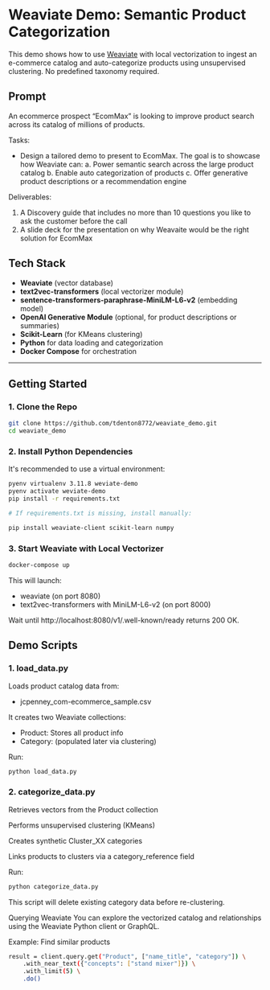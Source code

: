 # Weaviate Demo: Semantic Product Categorization

This demo shows how to use [Weaviate](https://weaviate.io/) with local vectorization to ingest an e-commerce catalog and auto-categorize products using unsupervised clustering. No predefined taxonomy required.

## Prompt

An ecommerce prospect “EcomMaxˮ is looking to improve product search across its catalog of millions of products.

Tasks:
- Design a tailored demo to present to EcomMax. The goal is to showcase how Weaviate can:
    a. Power semantic search across the large product catalog
    b. Enable auto categorization of products
    c. Offer generative product descriptions or a recommendation engine

Deliverables:
1. A Discovery guide that includes no more than 10 questions you like to ask the customer before the call
2. A slide deck for the presentation on why Weavaite would be the right solution for EcomMax

## Tech Stack

- **Weaviate** (vector database)
- **text2vec-transformers** (local vectorizer module)
- **sentence-transformers-paraphrase-MiniLM-L6-v2** (embedding model)
- **OpenAI Generative Module** (optional, for product descriptions or summaries)
- **Scikit-Learn** (for KMeans clustering)
- **Python** for data loading and categorization
- **Docker Compose** for orchestration

---

## Getting Started

### 1. Clone the Repo

```bash
git clone https://github.com/tdenton8772/weaviate_demo.git
cd weaviate_demo
```

### 2. Install Python Dependencies
It's recommended to use a virtual environment:

```bash
pyenv virtualenv 3.11.8 weviate-demo
pyenv activate weviate-demo
pip install -r requirements.txt

# If requirements.txt is missing, install manually:

pip install weaviate-client scikit-learn numpy
```

### 3. Start Weaviate with Local Vectorizer
```bash
docker-compose up
```

This will launch:

- weaviate (on port 8080)
- text2vec-transformers with MiniLM-L6-v2 (on port 8000)

Wait until http://localhost:8080/v1/.well-known/ready returns 200 OK.

## Demo Scripts
### 1. load_data.py
Loads product catalog data from:

- jcpenney_com-ecommerce_sample.csv

It creates two Weaviate collections:

- Product: Stores all product info
- Category: (populated later via clustering)

Run:

```bash
python load_data.py
```

### 2. categorize_data.py
Retrieves vectors from the Product collection

Performs unsupervised clustering (KMeans)

Creates synthetic Cluster_XX categories

Links products to clusters via a category_reference field

Run:

```bash
python categorize_data.py
```

This script will delete existing category data before re-clustering.

Querying Weaviate
You can explore the vectorized catalog and relationships using the Weaviate Python client or GraphQL.

Example: Find similar products
```bash
result = client.query.get("Product", ["name_title", "category"]) \
    .with_near_text({"concepts": ["stand mixer"]}) \
    .with_limit(5) \
    .do()
```